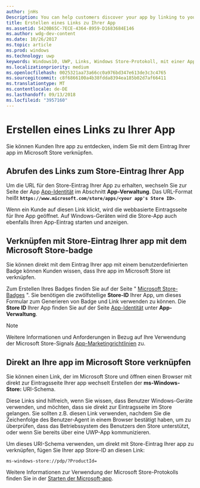 ```yaml
---
author: jnHs
Description: You can help customers discover your app by linking to your app's listing in the Microsoft Store.
title: Erstellen eines Links zu Ihrer App
ms.assetid: 5420B65C-7ECE-4364-8959-D1683684E146
ms.author: wdg-dev-content
ms.date: 10/26/2017
ms.topic: article
ms.prod: windows
ms.technology: uwp
keywords: Windows10, UWP, Links, Windows Store-Protokoll, mit einer App verknüpfen, App verknüpfen
ms.localizationpriority: medium
ms.openlocfilehash: 0025321aa73a66cc0a976bd347e613de3c3c4765
ms.sourcegitcommit: c8f6866100a4b38fdda8394ea185b02d7af66411
ms.translationtype: MT
ms.contentlocale: de-DE
ms.lasthandoff: 09/13/2018
ms.locfileid: "3957160"
---
```

# <a name="link-to-your-app"></a>Erstellen eines Links zu Ihrer App


Sie können Kunden Ihre app zu entdecken, indem Sie mit dem Eintrag Ihrer app im Microsoft Store verknüpfen.

## <a name="getting-the-link-to-your-apps-store-listing"></a>Abrufen des Links zum Store-Eintrag Ihrer App

Um die URL für den Store-Eintrag Ihrer App zu erhalten, wechseln Sie zur Seite der App [App-Identität](view-app-identity-details.md) im Abschnitt **App-Verwaltung**. Das URL-Format heißt **`https://www.microsoft.com/store/apps/<your app's Store ID>`**.

Wenn ein Kunde auf diesen Link klickt, wird die webbasierte Eintragsseite für Ihre App geöffnet. Auf Windows-Geräten wird die Store-App auch ebenfalls Ihren App-Eintrag starten und anzeigen.


## <a name="linking-to-your-apps-store-listing-with-the-microsoft-store-badge"></a>Verknüpfen mit Store-Eintrag Ihrer app mit dem Microsoft Store-badge

Sie können direkt mit dem Eintrag Ihrer app mit einem benutzerdefinierten Badge können Kunden wissen, dass Ihre app im Microsoft Store ist verknüpfen.

Zum Erstellen Ihres Badges finden Sie auf der Seite " [Microsoft Store-Badges](http://go.microsoft.com/fwlink/p/?LinkID=534236) ". Sie benötigen die zwölfstellige **Store-ID** Ihrer App, um dieses Formular zum Generieren von Badge und Link verwenden zu können. Die **Store ID** Ihrer App finden Sie auf der Seite [App-Identität](view-app-identity-details.md) unter **App-Verwaltung**.

> [!NOTE]
> Weitere Informationen und Anforderungen in Bezug auf Ihre Verwendung der Microsoft Store-Signals [App-Marketingrichtlinien](app-marketing-guidelines.md) zu.


## <a name="linking-directly-to-your-app-in-the-microsoft-store"></a>Direkt an Ihre app im Microsoft Store verknüpfen

Sie können einen Link, der im Microsoft Store und öffnen einen Browser mit direkt zur Eintragsseite Ihrer app wechselt Erstellen der **ms-Windows-Store:** URI-Schema.

Diese Links sind hilfreich, wenn Sie wissen, dass Benutzer Windows-Geräte verwenden, und möchten, dass sie direkt zur Eintragsseite im Store gelangen. Sie sollten z.B. diesen Link verwenden, nachdem Sie die Zeichenfolge des Benutzer-Agent in einem Browser bestätigt haben, um zu überprüfen, dass das Betriebssystem des Benutzers den Store unterstützt, oder wenn Sie bereits über eine UWP-App kommunizieren.

Um dieses URI-Schema verwenden, um direkt mit Store-Eintrag Ihrer app zu verknüpfen, fügen Sie Ihrer app Store-ID an diesen Link:

`ms-windows-store://pdp/?ProductId=`

Weitere Informationen zur Verwendung der Microsoft Store-Protokolls finden Sie in der [Starten der Microsoft-app](../launch-resume/launch-store-app.md).

 

 




